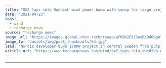 ```yaml
---
title: "OX2 taps into Swedish wind power boom with swoop for large project in forest"
date: "2021-04-23"
tags: 
  - wind
  - recharge news
source: "recharge news"
image_url: "https://images-global.nhst.tech/image/aFR6K2F2ZGozRXR4RGg4TnMxc2Rsc3IrZXJBYVhYZis2T0tabnBRa29sND0=/nhst/binary/a416c51d6b87a3f5d2632ef428762d0c"
image_fp: "/assets/img/post_thumbnails/53.jpg"
lead: "Nordic developer buys 170MW project in central Sweden from pulp and paper company Stora Enso"
article_url: "https://www.rechargenews.com/wind/ox2-taps-into-swedish-wind-power-boom-with-swoop-for-large-project-in-forest/2-1-1000261"
---
```


---
